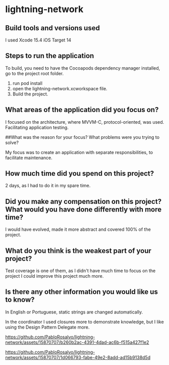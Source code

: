 # lightning-network

## Build tools and versions used

I used Xcode 15.4
iOS Target 14

## Steps to run the application

To build, you need to have the Cocoapods dependency manager installed, go to the project root folder.

1. run pod install
2. open the lightning-network.xcworkspace file. 
3. Build the project. 

## What areas of the application did you focus on?
I focused on the architecture, where MVVM-C, protocol-oriented, was used. Facilitating application testing. 

##What was the reason for your focus? What problems were you trying to solve?

My focus was to create an application with separate responsibilities, to facilitate maintenance.
## How much time did you spend on this project?

2 days, as I had to do it in my spare time.

## Did you make any compensation on this project? What would you have done differently with more time?

I would have evolved, made it more abstract and covered 100% of the project. 

## What do you think is the weakest part of your project?

Test coverage is one of them, as I didn't have much time to focus on the project I could improve this project much more.

## Is there any other information you would like us to know?

In English or Portuguese, static strings are changed automatically.  

In the coordinator I used closures more to demonstrate knowledge, but I like using the Design Pattern Delegate more.






https://github.com/PabloRosalvo/lightning-network/assets/15870707/b260b2ac-4391-4dad-ac6b-f515a427f1e2



https://github.com/PabloRosalvo/lightning-network/assets/15870707/1d066793-fabe-49e2-8add-ad15b9138d5d



